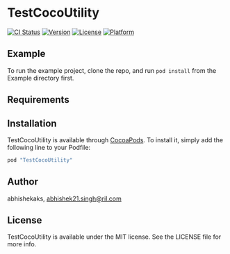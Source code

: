# TestCocoUtility

[![CI Status](http://img.shields.io/travis/abhishekaks/TestCocoUtility.svg?style=flat)](https://travis-ci.org/abhishekaks/TestCocoUtility)
[![Version](https://img.shields.io/cocoapods/v/TestCocoUtility.svg?style=flat)](http://cocoapods.org/pods/TestCocoUtility)
[![License](https://img.shields.io/cocoapods/l/TestCocoUtility.svg?style=flat)](http://cocoapods.org/pods/TestCocoUtility)
[![Platform](https://img.shields.io/cocoapods/p/TestCocoUtility.svg?style=flat)](http://cocoapods.org/pods/TestCocoUtility)

## Example

To run the example project, clone the repo, and run `pod install` from the Example directory first.

## Requirements

## Installation

TestCocoUtility is available through [CocoaPods](http://cocoapods.org). To install
it, simply add the following line to your Podfile:

```ruby
pod "TestCocoUtility"
```

## Author

abhishekaks, abhishek21.singh@ril.com

## License

TestCocoUtility is available under the MIT license. See the LICENSE file for more info.
